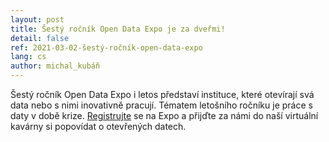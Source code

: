 ```yaml
---
layout: post
title: Šestý ročník Open Data Expo je za dveřmi!
detail: false
ref: 2021-03-02-šestý-ročník-open-data-expo
lang: cs
author: michal_kubáň
---
```


Šestý ročník Open Data Expo i letos představí instituce, které otevírají svá data nebo s nimi inovativně pracují. Tématem letošního ročníku je práce s daty v době krize. [Registrujte](http://bit.ly/pandemicODE) se na Expo a přijďte za námi do naší virtuální kavárny si popovídat o otevřených datech.

